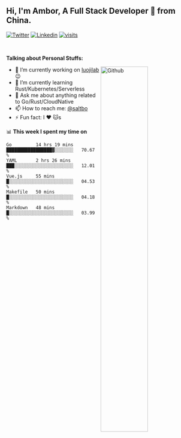 ## Hi, I'm Ambor, A Full Stack Developer 🚀 from China.

[![Twitter](https://img.shields.io/badge/-saltbo-1ca0f1?style=flat&logo=twitter&logoColor=white)](https://twitter.com/rdsaltbo)
[![Linkedin](https://img.shields.io/badge/-saltbo-blue?style=flat&logo=Linkedin&logoColor=white)](https://www.linkedin.com/in/saltbo/)
[![visits](https://visitor.vercel.app/page/saltbo?color=light-green)](https://github.com/saltbo/)

&nbsp;  

**Talking about Personal Stuffs:**
<!-- Any image aligned to the right. Beware the width  -->
<img width="50%" align="right" alt="Github" src="https://raw.githubusercontent.com/saltbo/saltbo/master/images/git-header.svg" />

- 🔭 I’m currently working on [luojilab](https://github.com/luojilab) :wink:
- 🌱 I’m currently learning Rust/Kubernetes/Serverless
- 💬 Ask me about anything related to Go/Rust/CloudNative
- 📫 How to reach me: [@saltbo](https://twitter.com/rdsaltbo)
- ⚡ Fun fact: I :heart: :cat:s


📊 **This week I spent my time on**
<!--START_SECTION:waka-->
```text
Go         14 hrs 19 mins  █████████████████▓░░░░░░░   70.67 % 
YAML       2 hrs 26 mins   ███░░░░░░░░░░░░░░░░░░░░░░   12.01 % 
Vue.js     55 mins         █░░░░░░░░░░░░░░░░░░░░░░░░   04.53 % 
Makefile   50 mins         █░░░░░░░░░░░░░░░░░░░░░░░░   04.18 % 
Markdown   48 mins         █░░░░░░░░░░░░░░░░░░░░░░░░   03.99 % 
```
<!--END_SECTION:waka-->
